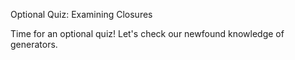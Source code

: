 Optional Quiz: Examining Closures

Time for an optional quiz! Let's check our newfound knowledge of generators.



<!--
1)

What concept in JavaScript to the idea that programs keep track of variable locations to understand where to access them?

a) function factories

Explanation: Nope. Function factories return functions with closures to allow for dynamic function creation.

b) data encapsulation

Explanation: Incorrect. Data encapsulation pertain more to the restriction of data to certain scopes with private variables and methods.

**c) lexical scoping** // answer

Explanation: Correct!


2)

Which of the following options represents a valid function factory?

**a) const makeAdd = x => y => x * y;** //answer

Explanation: Correct! This function returns an inner function. It then  multiply's the outer function's parameter and inner functions's parameter.

b) const makeAdd = function(x) { return new function() { x * y }; }

Explanation: Incorrect. This will not return a valid function factory for the custom addition of two numbers.


3) Does JavaScript support private methods natively in the same way that languages like Java do?

a) Yes.

Explanation: Actually, no. But we can emulate the behavior of private methods with closures!

**b) No.** //answer

Explanation: Correct! Even though JavaScript does not support private methods natively in the way languages like Java do, we can still emulate this behavior using closures. -->
